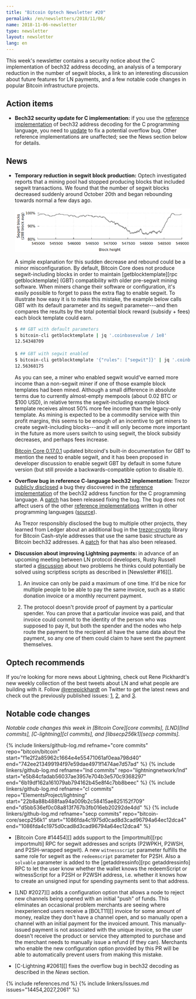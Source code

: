 ```yaml
---
title: "Bitcoin Optech Newsletter #20"
permalink: /en/newsletters/2018/11/06/
name: 2018-11-06-newsletter
type: newsletter
layout: newsletter
lang: en
---
```

This week's newsletter contains a security notice about the C
implementation of bech32 address decoding, an analysis of a temporary
reduction in the number of segwit blocks, a link to an interesting
discussion about future features for LN payments, and a few notable code
changes in popular Bitcoin infrastructure projects.

## Action items

- **Bech32 security update for C implementation:** if you use the
  [reference implementation][bech32 c] of bech32 address decoding for
  the C programming language, you need to [update][bech32 patch] to fix
  a potential overflow bug.  Other reference implementations are
  unaffected; see the News section below for details.

## News

- **Temporary reduction in segwit block production:** Optech
  investigated reports that a mining pool had stopped producing blocks
  that included segwit transactions.  We found that the number of segwit
  blocks decreased suddenly around October 20th and began rebounding
  towards normal a few days ago.

    ![Percentage of blocks including segwit transactions, last several weeks](/img/posts/segwit-blocks-2018-11.png)

    A simple explanation for this sudden decrease and rebound could be a
    minor misconfiguration.  By default, Bitcoin Core does not produce
    segwit-including blocks in order to maintain [getblocktemplate][rpc
    getblocktemplate] (GBT) compatibility with older pre-segwit mining
    software.  When miners change their software or configuration, it's
    easily possible to forget to pass the extra flag to enable segwit.
    To illustrate how easy it is to make this mistake, the example below
    calls GBT with its default parameter and its segwit parameter---and
    then compares the results by the total potential block reward
    (subsidy + fees) each block template could earn.

    ```bash
    $ ## GBT with default parameters
    $ bitcoin-cli getblocktemplate | jq '.coinbasevalue / 1e8'
    12.54348709

    $ ## GBT with segwit enabled
    $ bitcoin-cli getblocktemplate '{"rules": ["segwit"]}' | jq '.coinbasevalue / 1e8'
    12.56368175
    ```

    As you can see, a miner who enabled segwit would've earned more
    income than a non-segwit miner if one of those example block
    templates had been mined.  Although a small difference in absolute
    terms  due to currently almost-empty mempools (about 0.02 BTC or
    $100 USD), in relative terms the segwit-including example block
    template receives almost 50% more fee income than the legacy-only
    template.  As mining is expected to be a commodity service with thin
    profit margins, this seems to be enough of an incentive to get miners to
    create segwit-including blocks---and it will only become more
    important in the future as more users switch to using segwit, the
    block subsidy decreases, and perhaps fees increase.

    [Bitcoin Core 0.17.0.1][] updated bitcoind's built-in documentation
    for GBT to mention the need to enable segwit, and it has been proposed
    in developer discussion to enable segwit GBT by default in some
    future version (but still provide a backwards-compatible option to
    disable it).

- **Overflow bug in reference C-language bech32 implementation:** Trezor
  [publicly disclosed][bech32 overflow blog] a bug they discovered in
  the [reference implementation][bech32 c] of the bech32 address
  function for the C programming language.  A [patch][bech32 patch] has
  been released fixing the bug.  The bug does not affect users of the
  other [reference implementations][bech32 refs] written in other
  programming languages ([source][achow bech32]).

    As Trezor responsibly disclosed the bug to multiple other projects,
    they learned from Ledger about an additional bug in the
    [trezor-crypto][] library for Bitcoin Cash-style addresses that use
    the same basic structure as Bitcoin bech32 addresses.  A
    [patch][cashaddr patch] for that has also been released.

- **Discussion about improving Lightning payments:** in advance of an
  upcoming meeting between LN protocol developers, Rusty Russell started
  a [discussion][ln bolt11 ss] about two problems he thinks could
  potentially be solved using scriptless scripts as described in
  [Newsletter #16][].

    1. An invoice can only be paid a maximum of one time.  It'd be nice
       for multiple people to be able to pay the same invoice, such as a
       static donation invoice or a monthly recurrent payment.

    2. The protocol doesn't provide proof of payment by a particular spender.  You can prove that
       a particular invoice was paid, and that invoice could commit to
       the identity of the person who was supposed to pay it, but both
       the spender and the nodes who help route the payment to the
       recipient all have the same data about the payment, so any one of
       them could claim to have sent the payment themselves.

## Optech recommends

If you're looking for more news about Lightning, check out Rene
Pickhardt's new weekly collection of the best tweets about LN and what
people are building with it.  Follow [@renepickhardt][] on Twitter to
get the latest news and check out the previously published issues:
[1][lwil41], [2][lwil42], and [3][lwil43].

## Notable code changes

*Notable code changes this week in [Bitcoin Core][core commits],
[LND][lnd commits], [C-lightning][cl commits], and [libsecp256k1][secp
commits].*

{% include linkers/github-log.md
  refname="core commits"
  repo="bitcoin/bitcoin"
  start="f1e2f2a85962c1664e4e55471061af0eaa798d40"
  end="742ee213499194f97e59dae4971f1474ae7d57ad"
%}
{% include linkers/github-log.md
  refname="lnd commits"
  repo="lightningnetwork/lnd"
  start="e5b84cfadab56037ae3957e704b3e570c9368297"
  end="6b19df162a161079ab794162b45e8f4c7bb8beec"
%}
{% include linkers/github-log.md
  refname="cl commits"
  repo="ElementsProject/lightning"
  start="22b8a88b488faa94a009b2c58415ae825152f709"
  end="d5bb536ef0c08a813f767b3fb016eb20292de4dd"
%}
{% include linkers/github-log.md
  refname="secp commits"
  repo="bitcoin-core/secp256k1"
  start="1086fda4c1975d0cad8d3cad96794a64ec12dca4"
  end="1086fda4c1975d0cad8d3cad96794a64ec12dca4"
%}

- [Bitcoin Core #14454][] adds support to the [importmulti][rpc
  importmulti] RPC for segwit addresses and scripts (P2WPKH, P2WSH, and
  P2SH-wrapped segwit).  A new `witnessscript` parameter fulfills the
  same role for segwit as the `redeemscript` parameter for P2SH.  Also a
  `solvable` parameter is added to the [getaddressinfo][rpc
  getaddressinfo] RPC to let the user know whether the wallet knows the
  redeemScript or witnessScript for a P2SH or P2WSH address, i.e.
  whether it knows how to create an unsigned input for spending payments
  sent to that address.

- [LND #2027][] adds a configuration option that allows a node to reject
  new channels being opened with an initial "push" of funds.  This
  eliminates an occasional problem merchants are seeing where
  inexperienced users receive a [BOLT11][] invoice for some amount of
  money, realize they don't have a channel open, and so manually open a
  channel with an initial payment for the invoiced amount.  This
  manually-issued payment is not associated with the unique invoice, so
  the user doesn't receive the product or service they attempted to
  purchase and the merchant needs to manually issue a refund (if they
  can).  Merchants who enable the new configuration option provided by
  this PR will be able to automatically prevent users from making this
  mistake.

- [C-Lightning #2061][] fixes the overflow bug in bech32 decoding as
  described in the *News* section.

{% include references.md %}
{% include linkers/issues.md issues="14454,2027,2061" %}

[achow bech32]: https://twitter.com/achow101/status/1058370040368644097
[@renepickhardt]: https://twitter.com/renepickhardt
[lwil41]: https://twitter.com/i/moments/1051149970026442753
[lwil42]: https://twitter.com/i/moments/1051399582662443009
[lwil43]: https://twitter.com/i/moments/1055475460816228354

[bech32 c]: https://github.com/sipa/bech32/tree/master/ref/c
[bech32 patch]: https://github.com/sipa/bech32/commit/2b0aac650ce560fb2b2a2bebeacaa5c87d7e5938
[Bitcoin Core 0.17.0.1]: https://bitcoincore.org/en/releases/0.17.0.1/
[bech32 overflow blog]: https://blog.trezor.io/details-about-the-security-updates-in-trezor-one-firmware-1-7-1-5c34278425d8
[bech32 refs]: //github.com/sipa/bech32/tree/master/ref/
[trezor-crypto]: https://github.com/trezor/trezor-crypto/
[cashaddr patch]: https://github.com/trezor/trezor-crypto/commit/2bbbc3e15573294c6dd0273d2a8542ba42507eb0
[ln bolt11 ss]: https://lists.linuxfoundation.org/pipermail/lightning-dev/2018-November/001489.html
